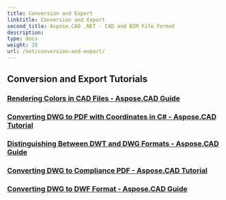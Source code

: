 ```yaml
---
title: Conversion and Export
linktitle: Conversion and Export
second_title: Aspose.CAD .NET - CAD and BIM File Format
description: 
type: docs
weight: 25
url: /net/conversion-and-export/
---
```


## Conversion and Export Tutorials
### [Rendering Colors in CAD Files - Aspose.CAD Guide](./rendering-colors-in-cad-files/)
### [Converting DWG to PDF with Coordinates in C# - Aspose.CAD Tutorial](./converting-dwg-to-pdf-with-coordinates/)
### [Distinguishing Between DWT and DWG Formats - Aspose.CAD Guide](./distinguishing-between-dwt-and-dwg-formats/)
### [Converting DWG to Compliance PDF - Aspose.CAD Tutorial](./converting-dwg-to-compliance-pdf/)
### [Converting DWG to DWF Format - Aspose.CAD Guide](./converting-dwg-to-dwf/)